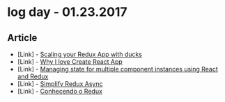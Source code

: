 # log day - 01.23.2017

## Article

- \[Link\] - [Scaling your Redux App with ducks](https://medium.freecodecamp.com/scaling-your-redux-app-with-ducks-6115955638be#.j7fibudxx)
- \[Link\] - [Why I love Create React App](https://medium.com/@tuchk4/why-i-love-create-react-app-e63b1be689a3#.gk63aq5r1)
- \[Link\] - [Managing state for multiple component instances using React and Redux](https://medium.com/@mikefey/managing-state-for-multiple-component-instances-using-react-and-redux-623ef7448cbe#.jvt91pkqs)
- \[Link\] - [Simplify Redux Async](https://medium.com/@anas.sahel/simplify-redux-async-75e5006f604b#.t2bz5kkct)
- \[Link\] - [Conhecendo o Redux](https://share.atelie.software/conhecendo-o-redux-a1510a2b82d1#.z972u1gr9)

